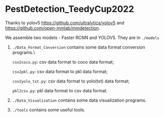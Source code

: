 # PestDetection_TeedyCup2022

Thanks to yolov5 https://github.com/ultralytics/yolov5 and https://github.com/open-mmlab/mmdetection.

We assemble two models - Faster RCNN and YOLOV5. They are in `./models`

1. `./Data_Format_Conversion` contains some data format conversion programs.\

    `csv2coco.py`: csv data format to coco data format;
    
    `csv2pkl.py`: csv data format to pkl data format;
    
    `csv2yolo_txt.py`: csv data format to yolo(txt) data format;
    
    `pkl2csv.py`: pkl data format to csv data format.
    
3. `./Data_Visualization` contains some data visualization programs.
4. `./tools` contains some useful tools.
     

